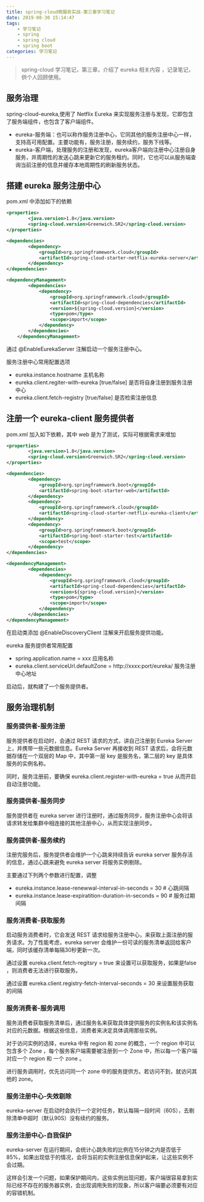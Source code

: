 ```yaml
---
title: spring-cloud微服务实战-第三章学习笔记
date: 2019-08-30 15:14:47
tags:
    - 学习笔记
    - spring 
    - spring cloud
    - spring boot
categories: 学习笔记
---
```


> spring-cloud 学习笔记，第三章，介绍了 eureka 相关内容 ，记录笔记，供个人回顾使用。

<!-- more -->

## 服务治理

spring-cloud-eureka,使用了 Netflix Eureka 来实现服务注册与发现，它即包含了服务端组件，也包含了客户端组件。

- eureka-服务端：也可以称作服务注册中心，它同其他的服务注册中心一样，支持高可用配置。主要功能有，服务注册，服务续约，服务下线等。
- eureka-客户端，处理服务的注册和发现，eureka客户端向注册中心注册自身服务，并周期性的发送心跳来更新它的服务租约。同时，它也可以从服务端查询当前注册的信息并缓存本地周期性的刷新服务状态。

## 搭建 eureka 服务注册中心

pom.xml 中添加如下的依赖

```xml
<properties>
        <java.version>1.8</java.version>
        <spring-cloud.version>Greenwich.SR2</spring-cloud.version>
</properties>

<dependencies>
        <dependency>
            <groupId>org.springframework.cloud</groupId>
            <artifactId>spring-cloud-starter-netflix-eureka-server</artifactId>
        </dependency>
</dependencies>

<dependencyManagement>
        <dependencies>
            <dependency>
                <groupId>org.springframework.cloud</groupId>
                <artifactId>spring-cloud-dependencies</artifactId>
                <version>${spring-cloud.version}</version>
                <type>pom</type>
                <scope>import</scope>
            </dependency>
        </dependencies>
    </dependencyManagement>
```

通过 @EnableEurekaServer 注解启动一个服务注册中心。

服务注册中心常用配置选项

- eureka.instance.hostname 主机名称
- eureka.client.regiter-with-eureka [true/false] 是否将自身注册到服务注册中心
- eureka.client.fetch-registry [true/false] 是否检索注册信息

## 注册一个 eureka-client 服务提供者

pom.xml 加入如下依赖，其中 web 是为了测试，实际可根据需求来增加

```xml
<properties>
        <java.version>1.8</java.version>
        <spring-cloud.version>Greenwich.SR2</spring-cloud.version>
</properties>

<dependencies>
        <dependency>
            <groupId>org.springframework.boot</groupId>
            <artifactId>spring-boot-starter-web</artifactId>
        </dependency>
        <dependency>
            <groupId>org.springframework.cloud</groupId>
            <artifactId>spring-cloud-starter-netflix-eureka-client</artifactId>
        </dependency>
        <dependency>
            <groupId>org.springframework.boot</groupId>
            <artifactId>spring-boot-starter-test</artifactId>
            <scope>test</scope>
        </dependency>
</dependencies>

<dependencyManagement>
        <dependencies>
            <dependency>
                <groupId>org.springframework.cloud</groupId>
                <artifactId>spring-cloud-dependencies</artifactId>
                <version>${spring-cloud.version}</version>
                <type>pom</type>
                <scope>import</scope>
            </dependency>
        </dependencies>
</dependencyManagement>
```

在启动类添加 @EnableDiscoveryClient 注解来开启服务提供功能。

eureka 服务提供者常用配置

- spring.application.name = xxx 应用名称
- eureka.client.serviceUrl.defaultZone = http://xxxx:port/eureka/ 服务注册中心地址

启动后，就构建了一个服务提供者。

## 服务治理机制

### 服务提供者-服务注册

服务提供者在启动时，会通过 REST 请求的方式，讲自己注册到 Eureka Server 上，并携带一些元数据信息。Eureka Server 再接收到 REST 请求后，会将元数据存储在一个双层的 Map 中，其中第一层 key 是服务名，第二层的 key 是具体服务的实例名称。

同时，服务注册前，要确保 eureka.client.register-with-eureka = true 从而开启自动注册功能。

### 服务提供者-服务同步

服务提供者在 eureka server 进行注册时，通过服务同步，服务注册中心会将该请求转发给集群中相连接的其他注册中心，从而实现注册同步。

### 服务提供者-服务续约

注册完服务后，服务提供者会维护一个心跳来持续告诉 eureka server 服务存活的信息，通过心跳来避免 eureka server 将服务实例剔除。

主要通过下列两个参数进行配置，调整

- eureka.instance.lease-renewwal-interval-in-seconds = 30 # 心跳间隔
- eureka.instance.lease-expiratition-duration-in-seconds = 90  # 服务过期间隔

### 服务消费者-获取服务

启动服务消费者时，它会发送 REST 请求给服务注册中心，来获取上面注册的服务请求。为了性能考虑，eureka server 会维护一份可读的服务清单返回给客户端，同时该缓存清单每隔30秒更新一次。

通过设置 eureka.client.fetch-regitsry = true 来设置可以获取服务，如果是false ，则消费者无法进行获取服务。

通过设置 eureka.client.registry-fetch-interval-seconds = 30 来设置服务获取的间隔

### 服务消费者-服务调用

服务消费者获取服务清单后，通过服务名来获取具体提供服务的实例名和该实例名对应的元数据。根据这些信息，消费者来决定具体调用那些实例。

对于访问实例的选择，eureka 中有 region 和 zone 的概念，一个 region 中可以包含多个 Zone ，每个服务客户端需要被注册到一个 Zone 中，所以每一个客户端对应一个 region 和 一个 zone 。

进行服务调用时，优先访问同一个 zone 中的服务提供方。若访问不到，就访问其他的 zone。

### 服务注册中心-失效剔除

eureka-server 在启动时会执行一个定时任务，默认每隔一段时间（60S），去剔除清单中超时（默认90S）没有续约的服务。

### 服务注册中心-自我保护

eureka-server 在运行期间，会统计心跳失败的比例在15分钟之内是否低于85%，如果出现低于的情况，会将当前的实例注册信息保护起来，让这些实例不会过期。

这样会引发一个问题，如果保护期间内，这些实例出现问题，客户端很容易拿到实际已经不存在的服务器实例，会出现调用失败的现象，所以客户端要必须要有对应的容错机制。
